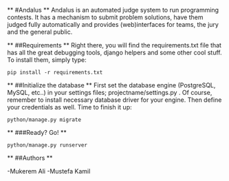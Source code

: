 **
#Andalus
**
Andalus is an automated judge system to run programming contests. It has a mechanism to submit problem solutions, have them judged fully automatically and provides (web)interfaces for teams, the jury and the general public.

**
##Requirements
**
Right there, you will find the requirements.txt file that has all the great debugging tools, django helpers and some other cool stuff. To install them, simply type:

```
pip install -r requirements.txt
```

**
##Initialize the database
**
First set the database engine (PostgreSQL, MySQL, etc..) in your settings files; 
projectname/settings.py . Of course, remember to install necessary database driver for your engine. Then define your credentials as well. Time to finish it up:

```
python/manage.py migrate
```

**
###Ready? Go!
**

```
python/manage.py runserver
```

**
##Authors
**

-Mukerem Ali
-Mustefa Kamil